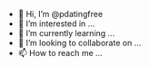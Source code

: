 - 👋 Hi, I’m @pdatingfree
- 👀 I’m interested in ...
- 🌱 I’m currently learning ...
- 💞️ I’m looking to collaborate on ...
- 📫 How to reach me ...

<!---
pdatingfree/pdatingfree is a ✨ special ✨ repository because its `README.md` (this file) appears on your GitHub profile.
You can click the Preview link to take a look at your changes.
--->
